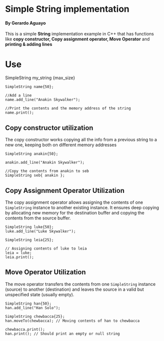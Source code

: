 # Simple String implementation
#### By Gerardo Aguayo

This is a simple **String** implementation example in C++ that has functions like **copy constructor, Copy assignment operator, Move Operator** and **printing & adding lines**


# Use
SimpleString my_string {max_size}

```  
SimpleString name{50};	

//Add a line
name.add_line("Anakin Skywalker");	

//Print the contents and the memory address of the string 
name.print();
```

## Copy constructor utilization

The copy constructor works copying all the info from a previous string to a new one, keeping both on different memory addresses
```  
SimpleString anakin{50};	

anakin.add_line("Anakin Skywalker");	

//Copy the contents from anakin to seb
SimpleString seb{ anakin };

```

## Copy Assignment Operator Utilization

The copy assignment operator allows assigning the contents of one `SimpleString` instance to another existing instance. It ensures deep copying by allocating new memory for the destination buffer and copying the contents from the source buffer.
```  
SimpleString luke{50}; 
luke.add_line("Luke Skywalker"); 

SimpleString leia{25}; 

// Assigning contents of luke to leia 
leia = luke; 
leia.print();

```

## Move Operator Utilization
The move operator transfers the contents from one `SimpleString` instance (source) to another (destination) and leaves the source in a valid but unspecified state (usually empty).

 ```  
SimpleString han{50}; 
han.add_line("Han Solo"); 

SimpleString chewbacca{25}; 
han.moveTo(chewbacca); // Moving contents of han to chewbacca 

chewbacca.print(); 
han.print(); // Should print an empty or null string

```

